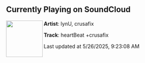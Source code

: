 ## Currently Playing on SoundCloud

[<img align="left" width="100" src="https://i1.sndcdn.com/artworks-rydlLMkyOui0j23B-1NYKSQ-t500x500.jpg">](https://soundcloud.com/lyn_u/tbt3)

**Artist**: lynU, crusafix 

**Track**: heartBeat +crusafix

Last updated at 5/26/2025, 9:23:08 AM
